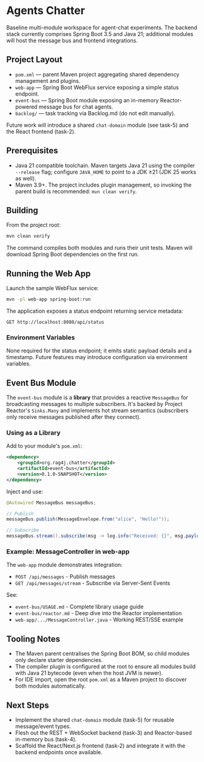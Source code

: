 # Agents Chatter

Baseline multi-module workspace for agent-chat experiments. The backend stack currently comprises Spring Boot 3.5 and Java 21; additional modules will host the message bus and frontend integrations.

## Project Layout

- `pom.xml` — parent Maven project aggregating shared dependency management and plugins.
- `web-app` — Spring Boot WebFlux service exposing a simple status endpoint.
- `event-bus` — Spring Boot module exposing an in-memory Reactor-powered message bus for chat agents.
- `backlog/` — task tracking via Backlog.md (do not edit manually).

Future work will introduce a shared `chat-domain` module (see task-5) and the React frontend (task-2).

## Prerequisites

- Java 21 compatible toolchain. Maven targets Java 21 using the compiler `--release` flag; configure `JAVA_HOME` to point to a JDK ≥21 (JDK 25 works as well).
- Maven 3.9+. The project includes plugin management, so invoking the parent build is recommended: `mvn clean verify`.

## Building

From the project root:

```bash
mvn clean verify
```

The command compiles both modules and runs their unit tests. Maven will download Spring Boot dependencies on the first run.

## Running the Web App

Launch the sample WebFlux service:

```bash
mvn -pl web-app spring-boot:run
```

The application exposes a status endpoint returning service metadata:

```
GET http://localhost:8080/api/status
```

### Environment Variables

None required for the status endpoint; it emits static payload details and a timestamp. Future features may introduce configuration via environment variables.

## Event Bus Module

The `event-bus` module is a **library** that provides a reactive `MessageBus` for broadcasting messages to multiple subscribers. It's backed by Project Reactor's `Sinks.Many` and implements hot stream semantics (subscribers only receive messages published after they connect).

### Using as a Library

Add to your module's `pom.xml`:

```xml
<dependency>
    <groupId>org.rag4j.chatter</groupId>
    <artifactId>event-bus</artifactId>
    <version>0.1.0-SNAPSHOT</version>
</dependency>
```

Inject and use:

```java
@Autowired MessageBus messageBus;

// Publish
messageBus.publish(MessageEnvelope.from("alice", "Hello!"));

// Subscribe
messageBus.stream().subscribe(msg -> log.info("Received: {}", msg.payload()));
```

### Example: MessageController in web-app

The `web-app` module demonstrates integration:
- `POST /api/messages` - Publish messages
- `GET /api/messages/stream` - Subscribe via Server-Sent Events

See:
- `event-bus/USAGE.md` - Complete library usage guide
- `event-bus/reactor.md` - Deep dive into the Reactor implementation
- `web-app/.../MessageController.java` - Working REST/SSE example

## Tooling Notes

- The Maven parent centralises the Spring Boot BOM, so child modules only declare starter dependencies.
- The compiler plugin is configured at the root to ensure all modules build with Java 21 bytecode (even when the host JVM is newer).
- For IDE import, open the root `pom.xml` as a Maven project to discover both modules automatically.

## Next Steps

- Implement the shared `chat-domain` module (task-5) for reusable message/event types.
- Flesh out the REST + WebSocket backend (task-3) and Reactor-based in-memory bus (task-4).
- Scaffold the React/Next.js frontend (task-2) and integrate it with the backend endpoints once available.
